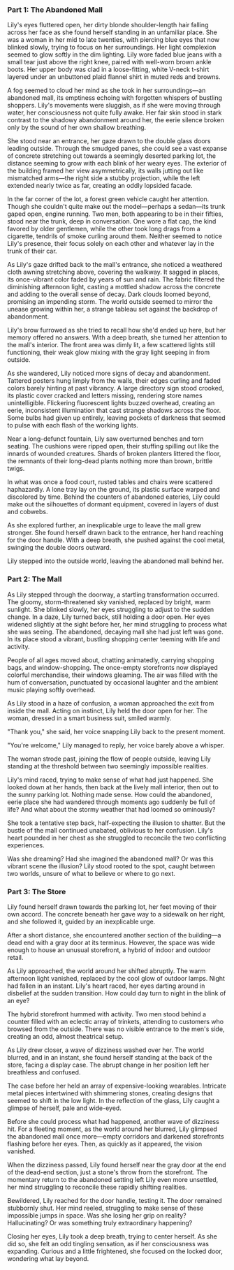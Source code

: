 ### Part 1: The Abandoned Mall

Lily's eyes fluttered open, her dirty blonde shoulder-length hair falling across her face as she found herself standing in an unfamiliar place. She was a woman in her mid to late twenties, with piercing blue eyes that now blinked slowly, trying to focus on her surroundings. Her light complexion seemed to glow softly in the dim lighting. Lily wore faded blue jeans with a small tear just above the right knee, paired with well-worn brown ankle boots. Her upper body was clad in a loose-fitting, white V-neck t-shirt layered under an unbuttoned plaid flannel shirt in muted reds and browns.

A fog seemed to cloud her mind as she took in her surroundings—an abandoned mall, its emptiness echoing with forgotten whispers of bustling shoppers. Lily's movements were sluggish, as if she were moving through water, her consciousness not quite fully awake. Her fair skin stood in stark contrast to the shadowy abandonment around her, the eerie silence broken only by the sound of her own shallow breathing.

She stood near an entrance, her gaze drawn to the double glass doors leading outside. Through the smudged panes, she could see a vast expanse of concrete stretching out towards a seemingly deserted parking lot, the distance seeming to grow with each blink of her weary eyes. The exterior of the building framed her view asymmetrically, its walls jutting out like mismatched arms—the right side a stubby projection, while the left extended nearly twice as far, creating an oddly lopsided facade.

In the far corner of the lot, a forest green vehicle caught her attention. Though she couldn't quite make out the model—perhaps a sedan—its trunk gaped open, engine running. Two men, both appearing to be in their fifties, stood near the trunk, deep in conversation. One wore a flat cap, the kind favored by older gentlemen, while the other took long drags from a cigarette, tendrils of smoke curling around them. Neither seemed to notice Lily's presence, their focus solely on each other and whatever lay in the trunk of their car.

As Lily's gaze drifted back to the mall's entrance, she noticed a weathered cloth awning stretching above, covering the walkway. It sagged in places, its once-vibrant color faded by years of sun and rain. The fabric filtered the diminishing afternoon light, casting a mottled shadow across the concrete and adding to the overall sense of decay. Dark clouds loomed beyond, promising an impending storm. The world outside seemed to mirror the unease growing within her, a strange tableau set against the backdrop of abandonment.

Lily's brow furrowed as she tried to recall how she'd ended up here, but her memory offered no answers. With a deep breath, she turned her attention to the mall's interior. The front area was dimly lit, a few scattered lights still functioning, their weak glow mixing with the gray light seeping in from outside.

As she wandered, Lily noticed more signs of decay and abandonment. Tattered posters hung limply from the walls, their edges curling and faded colors barely hinting at past vibrancy. A large directory sign stood crooked, its plastic cover cracked and letters missing, rendering store names unintelligible.
Flickering fluorescent lights buzzed overhead, creating an eerie, inconsistent illumination that cast strange shadows across the floor. Some bulbs had given up entirely, leaving pockets of darkness that seemed to pulse with each flash of the working lights.

Near a long-defunct fountain, Lily saw overturned benches and torn seating. The cushions were ripped open, their stuffing spilling out like the innards of wounded creatures. Shards of broken planters littered the floor, the remnants of their long-dead plants nothing more than brown, brittle twigs.

In what was once a food court, rusted tables and chairs were scattered haphazardly. A lone tray lay on the ground, its plastic surface warped and discolored by time. Behind the counters of abandoned eateries, Lily could make out the silhouettes of dormant equipment, covered in layers of dust and cobwebs.

As she explored further, an inexplicable urge to leave the mall grew stronger. She found herself drawn back to the entrance, her hand reaching for the door handle. With a deep breath, she pushed against the cool metal, swinging the double doors outward.

Lily stepped into the outside world, leaving the abandoned mall behind her.

### Part 2: The Mall

As Lily stepped through the doorway, a startling transformation occurred. The gloomy, storm-threatened sky vanished, replaced by bright, warm sunlight. She blinked slowly, her eyes struggling to adjust to the sudden change.
In a daze, Lily turned back, still holding a door open. Her eyes widened slightly at the sight before her, her mind struggling to process what she was seeing. The abandoned, decaying mall she had just left was gone. In its place stood a vibrant, bustling shopping center teeming with life and activity.

People of all ages moved about, chatting animatedly, carrying shopping bags, and window-shopping. The once-empty storefronts now displayed colorful merchandise, their windows gleaming. The air was filled with the hum of conversation, punctuated by occasional laughter and the ambient music playing softly overhead.

As Lily stood in a haze of confusion, a woman approached the exit from inside the mall. Acting on instinct, Lily held the door open for her. The woman, dressed in a smart business suit, smiled warmly.

"Thank you," she said, her voice snapping Lily back to the present moment.

"You're welcome," Lily managed to reply, her voice barely above a whisper.

The woman strode past, joining the flow of people outside, leaving Lily standing at the threshold between two seemingly impossible realities.

Lily's mind raced, trying to make sense of what had just happened. She looked down at her hands, then back at the lively mall interior, then out to the sunny parking lot. Nothing made sense. How could the abandoned, eerie place she had wandered through moments ago suddenly be full of life? And what about the stormy weather that had loomed so ominously?

She took a tentative step back, half-expecting the illusion to shatter. But the bustle of the mall continued unabated, oblivious to her confusion. Lily's heart pounded in her chest as she struggled to reconcile the two conflicting experiences.

Was she dreaming? Had she imagined the abandoned mall? Or was this vibrant scene the illusion? Lily stood rooted to the spot, caught between two worlds, unsure of what to believe or where to go next.

### Part 3: The Store

Lily found herself drawn towards the parking lot, her feet moving of their own accord. The concrete beneath her gave way to a sidewalk on her right, and she followed it, guided by an inexplicable urge.

After a short distance, she encountered another section of the building—a dead end with a gray door at its terminus. However, the space was wide enough to house an unusual storefront, a hybrid of indoor and outdoor retail.

As Lily approached, the world around her shifted abruptly. The warm afternoon light vanished, replaced by the cool glow of outdoor lamps. Night had fallen in an instant. Lily's heart raced, her eyes darting around in disbelief at the sudden transition. How could day turn to night in the blink of an eye?

The hybrid storefront hummed with activity. Two men stood behind a counter filled with an eclectic array of trinkets, attending to customers who browsed from the outside. There was no visible entrance to the men's side, creating an odd, almost theatrical setup.

As Lily drew closer, a wave of dizziness washed over her. The world blurred, and in an instant, she found herself standing at the back of the store, facing a display case. The abrupt change in her position left her breathless and confused.

The case before her held an array of expensive-looking wearables. Intricate metal pieces intertwined with shimmering stones, creating designs that seemed to shift in the low light. In the reflection of the glass, Lily caught a glimpse of herself, pale and wide-eyed.

Before she could process what had happened, another wave of dizziness hit. For a fleeting moment, as the world around her blurred, Lily glimpsed the abandoned mall once more—empty corridors and darkened storefronts flashing before her eyes. Then, as quickly as it appeared, the vision vanished. 

When the dizziness passed, Lily found herself near the gray door at the end of the dead-end section, just a stone's throw from the storefront.
The momentary return to the abandoned setting left Lily even more unsettled, her mind struggling to reconcile these rapidly shifting realities.

Bewildered, Lily reached for the door handle, testing it. The door remained stubbornly shut. Her mind reeled, struggling to make sense of these impossible jumps in space. Was she losing her grip on reality? Hallucinating? Or was something truly extraordinary happening?

Closing her eyes, Lily took a deep breath, trying to center herself. As she did so, she felt an odd tingling sensation, as if her consciousness was expanding. Curious and a little frightened, she focused on the locked door, wondering what lay beyond.
